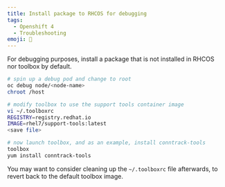 ```yaml
---
title: Install package to RHCOS for debugging
tags:
  - Openshift 4
  - Troubleshooting
emoji: 🧰
---
```


For debugging purposes, install a package that is not installed in RHCOS nor toolbox by default.

```bash
# spin up a debug pod and change to root
oc debug node/<node-name>
chroot /host

# modify toolbox to use the support tools container image
vi ~/.toolboxrc
REGISTRY=registry.redhat.io
IMAGE=rhel7/support-tools:latest
<save file>

# now launch toolbox, and as an example, install conntrack-tools
toolbox
yum install conntrack-tools
```

You may want to consider cleaning up the `~/.toolboxrc` file afterwards, to revert back to the default toolbox image.
